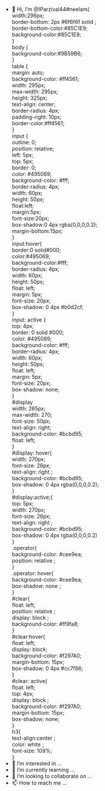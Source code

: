 - 👋 Hi, I’m @IParzival44#neelam{  
   width:296px;  
   border-bottom: 2px #6f6f6f solid ;  
   border-bottom-color:#85C1E9;  
   background-color:#85C1E9;  
 }  
 body {  
  background-color:#9B59B6;  
 }  
 table {  
  margin: auto;  
  background-color: #ff4561;  
  width: 295px;  
  max-width: 295px;  
  height: 325px;  
  text-align: center;  
  border-radius: 4px;  
  padding-right: 10px;  
  border-color:#ff4561;  
 }  
 input {  
  outline: 0;  
  position: relative;  
  left: 5px;  
  top: 5px;  
  border: 0;  
  color: #495069;  
  background-color: #fff;  
  border-radius: 4px;  
  width: 60px;  
  height: 50px;  
  float:left;  
  margin:5px;  
  font-size:20px;  
  box-shadow:0 4px rgba(0,0,0,0.2);  
  margin-bottom:15px;  
  }  
  input:hover{  
    border:0 solid#000;  
    color:#495069;  
    background-color:#fff;  
    border-radius: 4px;  
    width: 60px;  
    height: 50px;  
    float: left;  
    margin: 5px;  
    font-size: 20px;  
    box-shadow: 0 4px #b0d2cf;  
  }  
  input: active {  
    top: 4px;  
    border: 0 solid #000;  
    color: #495069;  
    background-color: #fff;  
    border-radius: 4px;  
    width: 60px;  
    height: 50px;  
    float: left;  
    margin: 5px;  
    font-size: 20px;  
    box-shadow: none;  
  }  
  #display  
  width: 265px;  
  max-width: 270;  
  font-size: 50px;  
  text-align: right;  
  background-color: #bcbd95;  
  float: left;  
  }  
  #display: hover{  
    width: 270px;  
    font-size: 26px;  
    text-align: right ;  
    background-color: #bcbd95;  
    box-shadow: 0 4px rgba(0,0,0,0.2);  
  }  
  #display:active;{  
    top: 5px;  
    width: 270px;  
    font-size: 26px;  
    text-align: right ;  
    background-color: #bcbd95;  
    box-shadow: 0 4px rgba(0,0,0,0.2)  
  }  
  .operator{  
    background-color: #cee9ea;  
    position: relative ;  
  }  
  .operator: hover{  
    background-color: #cee9ea;  
    box-shadow: none ;  
  }  
  #clear{  
    float: left;  
    position: relative ;  
    display: block ;  
    background-color: #ff9fa8;  
  }  
  #clear:hover{  
    float: left;  
    display: block;  
    background-color: #f297A0;  
    margin-bottom: 15px;  
    box-shadow: 0 4px #cc7f86;  
  }  
  #clear: active{  
    float: left;  
    top: 4px;  
    display: block ;  
    background-color: #f297A0;  
    margin-bottom: 15px;  
    box-shadow: none;  
  }  
  h3{  
    text-align:center ;  
    color: white ;  
    font-size: 109%;  
  }  
- 👀 I’m interested in ...
- 🌱 I’m currently learning ...
- 💞️ I’m looking to collaborate on ...
- 📫 How to reach me ...

<!---
IParzival44/IParzival44 is a ✨ special ✨ repository because its `README.md` (this file) appears on your GitHub profile.
You can click the Preview link to take a look at your changes.
--->
